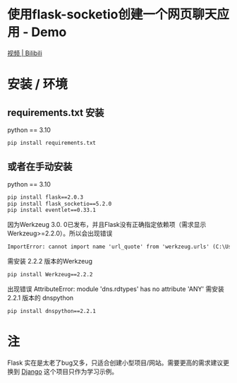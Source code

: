 # 使用flask-socketio创建一个网页聊天应用 - Demo 
[视频 | Bilibili](https://www.bilibili.com/video/BV1Rr4y1g7HW/?share_source=copy_web&vd_source=0aaf8e48f5ea3349e83a6332833325be) 

# 安装 / 环境
## requirements.txt 安装
python == 3.10
```bash
pip install requirements.txt
```
## 或者在手动安装
python == 3.10
```cmd
pip install flask==2.0.3
pip install flask_socketio==5.2.0
pip install eventlet==0.33.1
```
因为Werkzeug 3.0. 0已发布，并且Flask没有正确指定依赖项（需求显示Werkzeug>=2.2.0）。所以会出现错误
```cmd
ImportError: cannot import name 'url_quote' from 'werkzeug.urls' (C:\Users\tiany\anaconda3\envs\flask_chat_app\lib\site-packages\werkzeug\urls.py)
```
需安装 2.2.2 版本的Werkzeug
```bash
pip install Werkzeug==2.2.2
```
出现错误 AttributeError: module 'dns.rdtypes' has no attribute 'ANY'
需安装 2.2.1 版本的 dnspython
```bash
pip install dnspython==2.2.1
```

# 注
Flask 实在是太老了bug又多，只适合创建小型项目/网站。需要更高的需求建议更换到 [Django](https://github.com/django/django) 这个项目只作为学习示例。

